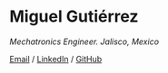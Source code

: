 # Miguel Gutiérrez
_Mechatronics Engineer. Jalisco, Mexico_

[Email](mailto:gmiguel.503@gmail.com) / [LinkedIn](https://www.linkedin.com/in/miguelgutierrezl/) / [GitHub](https://github.com/Mnstre)

